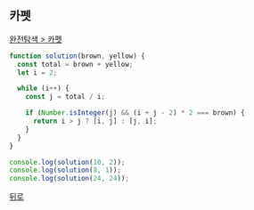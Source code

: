## 카펫

[완전탐색 > 카펫](https://programmers.co.kr/learn/courses/30/lessons/42842)

```js
function solution(brown, yellow) {
  const total = brown + yellow;
  let i = 2;

  while (i++) {
    const j = total / i;

    if (Number.isInteger(j) && (i + j - 2) * 2 === brown) {
      return i > j ? [i, j] : [j, i];
    }
  }
}

console.log(solution(10, 2));
console.log(solution(8, 1));
console.log(solution(24, 24));
```

[뒤로](https://github.com/SeongYongLee/TIL/tree/main/Algorithm/Programmers)
